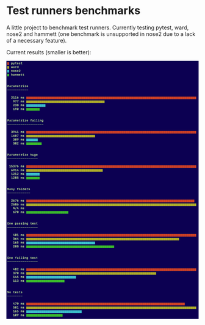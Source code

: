 # Test runners benchmarks


A little project to benchmark test runners. Currently testing pytest, ward, nose2 and hammett (one benchmark is unsupported in nose2 due to a lack of a necessary feature).

Current results (smaller is better):

![hammett wins](screenshot.png)
